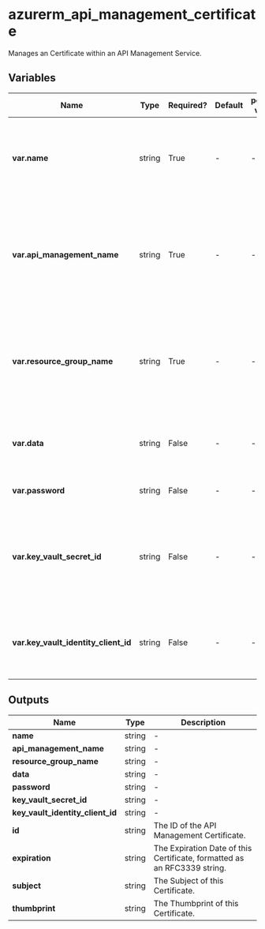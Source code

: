 # azurerm_api_management_certificate

Manages an Certificate within an API Management Service.

## Variables

| Name | Type | Required? | Default  | possible values | Description |
| ---- | ---- | --------- | -------- | ----------- | ----------- |
| **var.name** | string | True | -  |  -  | The name of the API Management Certificate. Changing this forces a new resource to be created. | 
| **var.api_management_name** | string | True | -  |  -  | The Name of the API Management Service where this Service should be created. Changing this forces a new resource to be created. | 
| **var.resource_group_name** | string | True | -  |  -  | The Name of the Resource Group where the API Management Service exists. Changing this forces a new resource to be created. | 
| **var.data** | string | False | -  |  -  | The base-64 encoded certificate data, which must be a PFX file. | 
| **var.password** | string | False | -  |  -  | The password used for this certificate. | 
| **var.key_vault_secret_id** | string | False | -  |  -  | The ID of the Key Vault Secret containing the SSL Certificate, which must be of the type `application/x-pkcs12`. | 
| **var.key_vault_identity_client_id** | string | False | -  |  -  | The Client ID of the User Assigned Managed Identity to use for retrieving certificate. | 



## Outputs

| Name | Type | Description |
| ---- | ---- | --------- | 
| **name** | string  | - | 
| **api_management_name** | string  | - | 
| **resource_group_name** | string  | - | 
| **data** | string  | - | 
| **password** | string  | - | 
| **key_vault_secret_id** | string  | - | 
| **key_vault_identity_client_id** | string  | - | 
| **id** | string  | The ID of the API Management Certificate. | 
| **expiration** | string  | The Expiration Date of this Certificate, formatted as an RFC3339 string. | 
| **subject** | string  | The Subject of this Certificate. | 
| **thumbprint** | string  | The Thumbprint of this Certificate. | 
